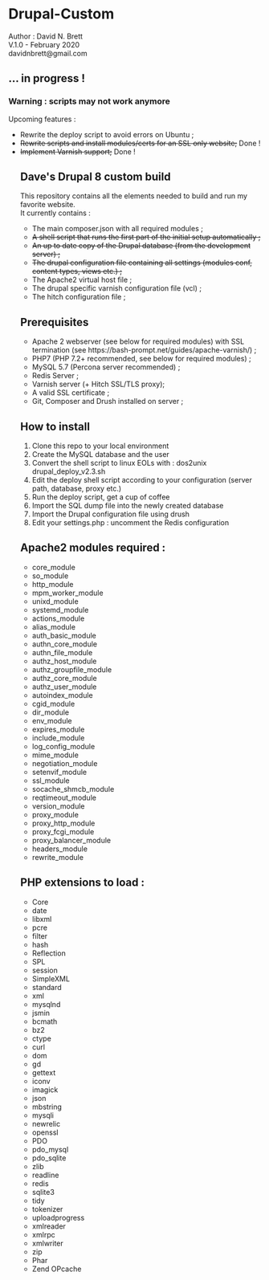 # Drupal-Custom

<p>Author : David N. Brett<br/>
V.1.0 - February 2020<br/>
davidnbrett@gmail.com</p>


<h2>... in progress !</h2>
<h3>Warning : scripts may not work anymore</h3>

<p>Upcoming features :</p>
<ul><li>Rewrite the deploy script to avoid errors on Ubuntu ;</li>
<li><s>Rewrite scripts and install modules/certs for an SSL only website;</s>  Done !</li>
<li><s>Implement Varnish support;</s>  Done !</li>

<h2>Dave's Drupal 8 custom build</h2>

<p>This repository contains all the elements needed to build and run my favorite website.<br/>It currently contains :</p>
<ul><li>The main composer.json with all required modules ;</li>
<li><s>A shell script that runs the first part of the initial setup automatically ;</s></li>
<li><s>An up to date copy of the Drupal database (from the development server) ;</s></li>
<li><s>The drupal configuration file containing all settings (modules conf, content types, views etc.) ;</s></li>
<li>The Apache2 virtual host file ;</li>
<li>The drupal specific varnish configuration file (vcl) ;</li>
<li>The hitch configuration file ;</li></ul>
    
<h2>Prerequisites</h2>     

<ul><li>Apache 2 webserver (see below for required modules) with SSL termination (see https://bash-prompt.net/guides/apache-varnish/) ;</li>
<li>PHP7 (PHP 7.2+ recommended, see below for required modules) ;</li>
<li>MySQL 5.7 (Percona server recommended) ;</li>
<li>Redis Server ;</li>  
<li>Varnish server (+ Hitch SSL/TLS proxy);</li>    
<li>A valid SSL certificate ;</li>
<li>Git, Composer and Drush installed on server ;</li></ul>
    
<h2>How to install</h2>    

<ol><li>Clone this repo to your local environment</li>
<li>Create the MySQL database and the user</li>     
<li>Convert the shell script to linux EOLs with : dos2unix drupal_deploy_v2.3.sh</li>
<li>Edit the deploy shell script according to your configuration (server path, database, proxy etc.)</li>
<li>Run the deploy script, get a cup of coffee</li>   
<li>Import the SQL dump file into the newly created database</li>  
<li>Import the Drupal configuration file using drush</li>
<li>Edit your settings.php : uncomment the Redis configuration</li></ol>
    

<h2>Apache2 modules required :</h2>

<ul><li>core_module</li>
<li>so_module</li>
<li>http_module</li>
<li>mpm_worker_module</li>
<li>unixd_module</li>
<li>systemd_module</li>
<li>actions_module</li>
<li>alias_module</li>
<li>auth_basic_module</li>
<li>authn_core_module</li>
<li>authn_file_module</li>
<li>authz_host_module</li>
<li>authz_groupfile_module</li>
<li>authz_core_module</li>
<li>authz_user_module</li>
<li>autoindex_module</li>
<li>cgid_module</li>
<li>dir_module</li>
<li>env_module</li>
<li>expires_module</li>
<li>include_module</li>
<li>log_config_module</li>
<li>mime_module</li>
<li>negotiation_module</li>
<li>setenvif_module</li>
<li>ssl_module</li>
<li>socache_shmcb_module</li>
<li>reqtimeout_module</li>
<li>version_module</li>
<li>proxy_module</li>
<li>proxy_http_module</li>
<li>proxy_fcgi_module</li>
<li>proxy_balancer_module</li>
<li>headers_module</li>
<li>rewrite_module</li></ul>

<h2>PHP extensions to load :</h2>

<ul><li>Core</li>
<li>date</li>
<li>libxml</li>
<li>pcre</li>
<li>filter</li>
<li>hash</li>
<li>Reflection</li>
<li>SPL</li>
<li>session</li>
<li>SimpleXML</li>
<li>standard</li>
<li>xml</li>
<li>mysqlnd</li>
<li>jsmin</li>
<li>bcmath</li>
<li>bz2</li>
<li>ctype</li>
<li>curl</li>
<li>dom</li>
<li>gd</li>
<li>gettext</li>
<li>iconv</li>
<li>imagick</li>
<li>json</li>
<li>mbstring</li>
<li>mysqli</li>
<li>newrelic</li>
<li>openssl</li>
<li>PDO</li>
<li>pdo_mysql</li>
<li>pdo_sqlite</li>
<li>zlib</li>
<li>readline</li>
<li>redis</li>
<li>sqlite3</li>
<li>tidy</li>
<li>tokenizer</li>
<li>uploadprogress</li>
<li>xmlreader</li>
<li>xmlrpc</li>
<li>xmlwriter</li>
<li>zip</li>
<li>Phar</li>
<li>Zend OPcache</li></ul>